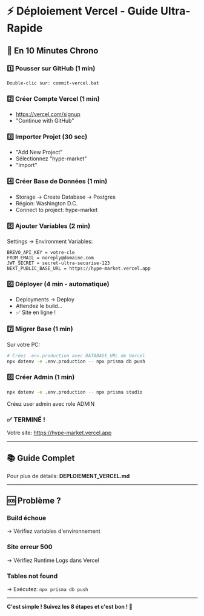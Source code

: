 # ⚡ Déploiement Vercel - Guide Ultra-Rapide

## 🎯 En 10 Minutes Chrono

### 1️⃣ Pousser sur GitHub (1 min)
```
Double-clic sur: commit-vercel.bat
```

### 2️⃣ Créer Compte Vercel (1 min)
- https://vercel.com/signup
- "Continue with GitHub"

### 3️⃣ Importer Projet (30 sec)
- "Add New Project"
- Sélectionnez "hype-market"
- "Import"

### 4️⃣ Créer Base de Données (1 min)
- Storage → Create Database → Postgres
- Région: Washington D.C.
- Connect to project: hype-market

### 5️⃣ Ajouter Variables (2 min)
Settings → Environment Variables:
```
BREVO_API_KEY = votre-cle
FROM_EMAIL = noreply@domaine.com
JWT_SECRET = secret-ultra-securise-123
NEXT_PUBLIC_BASE_URL = https://hype-market.vercel.app
```

### 6️⃣ Déployer (4 min - automatique)
- Deployments → Deploy
- Attendez le build...
- ✅ Site en ligne !

### 7️⃣ Migrer Base (1 min)
Sur votre PC:
```bash
# Créez .env.production avec DATABASE_URL de Vercel
npx dotenv -e .env.production -- npx prisma db push
```

### 8️⃣ Créer Admin (1 min)
```bash
npx dotenv -e .env.production -- npx prisma studio
```
Créez user admin avec role ADMIN

### ✅ TERMINÉ !
Votre site: https://hype-market.vercel.app

---

## 📚 Guide Complet

Pour plus de détails: **DEPLOIEMENT_VERCEL.md**

---

## 🆘 Problème ?

### Build échoue
→ Vérifiez variables d'environnement

### Site erreur 500
→ Vérifiez Runtime Logs dans Vercel

### Tables not found
→ Exécutez: `npx prisma db push`

---

**C'est simple ! Suivez les 8 étapes et c'est bon ! 🚀**
